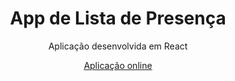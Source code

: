 <h1 align="center">App de Lista de Presença</h1>
<p align="center">Aplicação desenvolvida em React</p>
<p align="center"><a href="https://tall-bear.surge.sh/">Aplicação online</a></p>
<h1 align="center">
  <img src="https://img001.prntscr.com/file/img001/EWdOMhH0Q9KEAps7lgIGTw.png" loading="lazy" alt="">
</h1>
